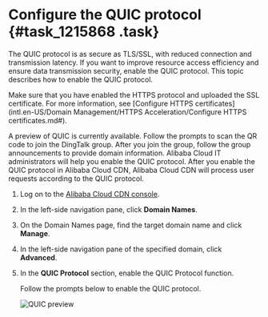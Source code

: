 # Configure the QUIC protocol {#task_1215868 .task}

The QUIC protocol is as secure as TLS/SSL, with reduced connection and transmission latency. If you want to improve resource access efficiency and ensure data transmission security, enable the QUIC protocol. This topic describes how to enable the QUIC protocol.

Make sure that you have enabled the HTTPS protocol and uploaded the SSL certificate. For more information, see [Configure HTTPS certificates](intl.en-US/Domain Management/HTTPS Acceleration/Configure HTTPS certificates.md#).

A preview of QUIC is currently available. Follow the prompts to scan the QR code to join the DingTalk group. After you join the group, follow the group announcements to provide domain information. Alibaba Cloud IT administrators will help you enable the QUIC protocol. After you enable the QUIC protocol in Alibaba Cloud CDN, Alibaba Cloud CDN will process user requests according to the QUIC protocol.

1.  Log on to the [Alibaba Cloud CDN console](https://cdn.console.aliyun.com).
2.  In the left-side navigation pane, click **Domain Names**.
3.  On the Domain Names page, find the target domain name and click **Manage**.
4.  In the left-side navigation pane of the specified domain, click **Advanced**.
5.  In the **QUIC Protocol** section, enable the QUIC Protocol function. 

    Follow the prompts below to enable the QUIC protocol.

    ![QUIC preview](http://static-aliyun-doc.oss-cn-hangzhou.aliyuncs.com/assets/img/974425/156525528552642_en-US.png)


